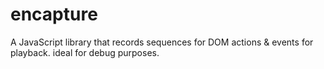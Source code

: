 encapture
============

A JavaScript library that records sequences for DOM actions &amp; events for playback. ideal for debug purposes.
